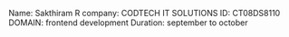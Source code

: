 Name: Sakthiram R
company: CODTECH IT SOLUTIONS
ID: CT08DS8110
DOMAIN: frontend development
Duration: september to october


